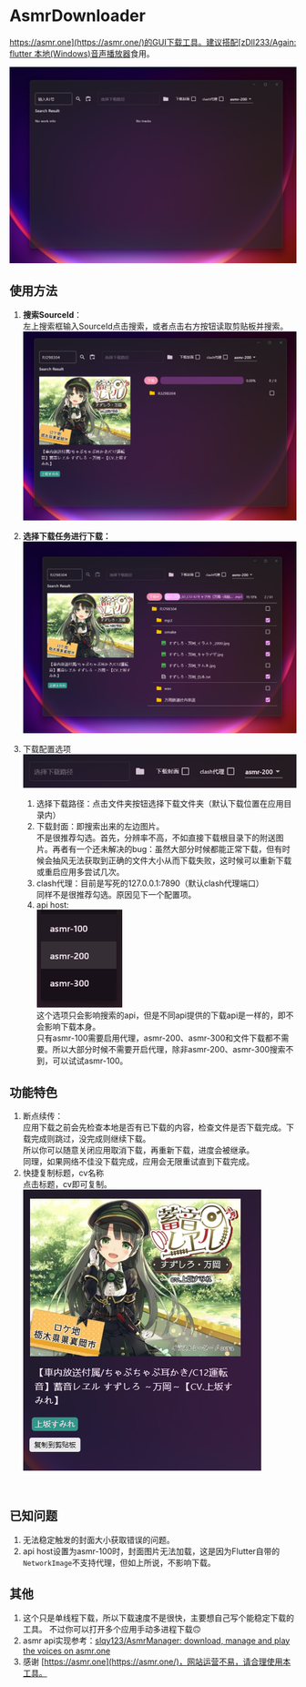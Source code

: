 # AsmrDownloader

[https://asmr.one](https://asmr.one/)的GUI下载工具。建议搭配[zDll233/Again: flutter 本地(Windows)音声播放器](https://github.com/zDll233/Again)食用。

​![image-20241130170134-is83sj1](screenshots/image-20241130170134-is83sj1.png)​

## 使用方法

1. **搜索SourceId**：  
    左上搜索框输入SourceId点击搜索，或者点击右方按钮读取剪贴板并搜索。  
    ​![image-20241130170204-ovfg0zi](screenshots/image-20241130170204-ovfg0zi.png)​
2. **选择下载任务进行下载：**   
    ​![image-20241130170442-90pyvwo](screenshots/image-20241130170442-90pyvwo.png)​
3. 下载配置选项  
    ​![image-20241130170557-pmlaery](screenshots/image-20241130170557-pmlaery.png)​

    1. 选择下载路径：点击文件夹按钮选择下载文件夹（默认下载位置在应用目录内）
    2. 下载封面：即搜索出来的左边图片。  
        不是很推荐勾选。首先，分辨率不高，不如直接下载根目录下的附送图片。再者有一个还未解决的bug：虽然大部分时候都能正常下载，但有时候会抽风无法获取到正确的文件大小从而下载失败，这时候可以重新下载或重启应用多尝试几次。
    3. clash代理：目前是写死的127.0.0.1:7890（默认clash代理端口）  
        同样不是很推荐勾选。原因见下一个配置项。
    4. api host:  
        ​![image-20241130171701-pzhxtq3](screenshots/image-20241130171701-pzhxtq3.png)  
        这个选项只会影响搜索的api，但是不同api提供的下载api是一样的，即不会影响下载本身。  
        只有asmr-100需要启用代理，asmr-200、asmr-300和文件下载都不需要。所以大部分时候不需要开启代理，除非asmr-200、asmr-300搜索不到，可以试试asmr-100。

## 功能特色

1. 断点续传：  
    应用下载之前会先检查本地是否有已下载的内容，检查文件是否下载完成。下载完成则跳过，没完成则继续下载。  
    所以你可以随意关闭应用取消下载，再重新下载，进度会被继承。  
    同理，如果网络不佳没下载完成，应用会无限重试直到下载完成。
2. 快捷复制标题，cv名称  
    点击标题，cv即可复制。  
    ​![image-20241130172855-kx1jjzt](screenshots/image-20241130172855-kx1jjzt.png)​

‍

## 已知问题

1. 无法稳定触发的封面大小获取错误的问题。
2. api host设置为asmr-100时，封面图片无法加载，这是因为Flutter自带的`NetworkImage`​不支持代理，但如上所说，不影响下载。

## 其他

1. 这个只是单线程下载，所以下载速度不是很快，主要想自己写个能稳定下载的工具。
    不过你可以打开多个应用手动多进程下载🙃
2. asmr api实现参考：[slqy123/AsmrManager: download, manage and play the voices on asmr.one](https://github.com/slqy123/AsmrManager)
3. 感谢 [https://asmr.one](https://asmr.one/)，网站运营不易，请合理使用本工具。